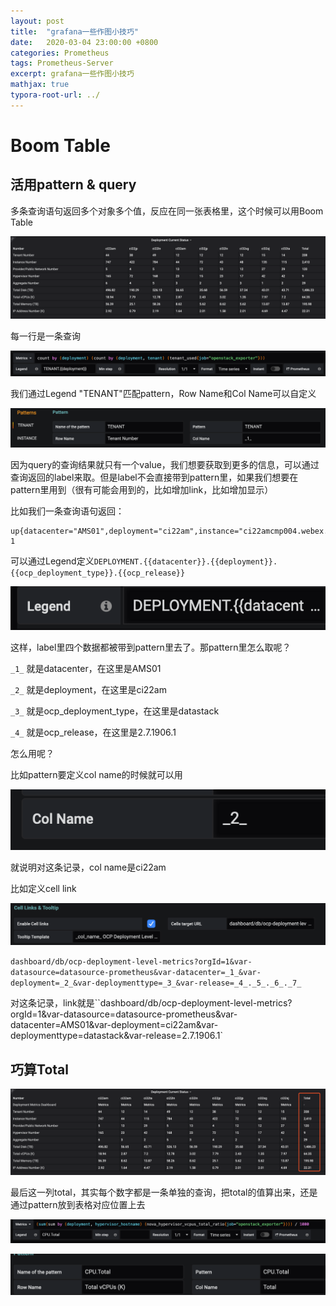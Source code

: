 ```yaml
---
layout: post
title:  "grafana一些作图小技巧"
date:   2020-03-04 23:00:00 +0800
categories: Prometheus
tags: Prometheus-Server
excerpt: grafana一些作图小技巧
mathjax: true
typora-root-url: ../
---
```


# Boom Table

## 活用pattern & query

多条查询语句返回多个对象多个值，反应在同一张表格里，这个时候可以用Boom Table

![image-20200304143954327](/assets/images/image-20200304143954327.png)

每一行是一条查询

![image-20200304144027291](/assets/images/image-20200304144027291.png)

我们通过Legend "TENANT"匹配pattern，Row Name和Col Name可以自定义

![image-20200304144205511](/assets/images/image-20200304144205511.png)

因为query的查询结果就只有一个value，我们想要获取到更多的信息，可以通过查询返回的label来取。但是label不会直接带到pattern里，如果我们想要在pattern里用到（很有可能会用到的，比如增加link，比如增加显示）

比如我们一条查询语句返回：

```shell
up{datacenter="AMS01",deployment="ci22am",instance="ci22amcmp004.webex.com:9183",job="openstack_exporter",ocp_deployment_type="datastack",ocp_release="2.7.1906.1"}  1
```

可以通过Legend定义`DEPLOYMENT.{{datacenter}}.{{deployment}}.{{ocp_deployment_type}}.{{ocp_release}}`

![image-20200304153807302](/assets/images/image-20200304153807302.png)

这样，label里四个数据都被带到pattern里去了。那pattern里怎么取呢？

`_1_` 就是datacenter，在这里是AMS01

`_2_` 就是deployment，在这里是ci22am

`_3_` 就是ocp_deployment_type，在这里是datastack

`_4_` 就是ocp_release，在这里是2.7.1906.1

怎么用呢？

比如pattern要定义col name的时候就可以用

![image-20200304154037726](/assets/images/image-20200304154037726.png)

就说明对这条记录，col name是ci22am

比如定义cell link

![image-20200304154113658](/assets/images/image-20200304154113658.png)

`dashboard/db/ocp-deployment-level-metrics?orgId=1&var-datasource=datasource-prometheus&var-datacenter=_1_&var-deployment=_2_&var-deploymenttype=_3_&var-release=_4_._5_._6_._7_`

对这条记录，link就是``dashboard/db/ocp-deployment-level-metrics?orgId=1&var-datasource=datasource-prometheus&var-datacenter=AMS01&var-deployment=ci22am&var-deploymenttype=datastack&var-release=2.7.1906.1`

## 巧算Total

![image-20200304154903119](/assets/images/image-20200304154903119.png)

最后这一列total，其实每个数字都是一条单独的查询，把total的值算出来，还是通过pattern放到表格对应位置上去

![image-20200304155843374](/assets/images/image-20200304155843374.png)

![image-20200304155905453](/assets/images/image-20200304155905453.png)

